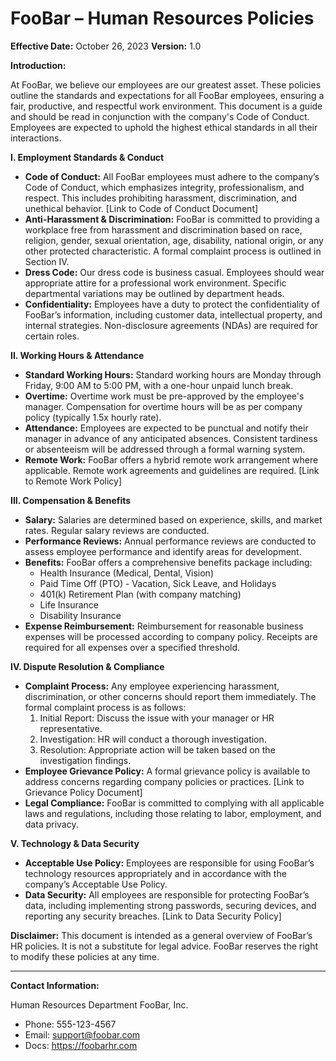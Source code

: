 # FooBar – Human Resources Policies

**Effective Date:** October 26, 2023
**Version:** 1.0

**Introduction:**

At FooBar, we believe our employees are our greatest asset. These policies outline the standards and expectations for
all FooBar employees, ensuring a fair, productive, and respectful work environment.  This document is a guide and should
be read in conjunction with the company's Code of Conduct.  Employees are expected to uphold the highest ethical
standards in all their interactions.

**I. Employment Standards & Conduct**

* **Code of Conduct:** All FooBar employees must adhere to the company’s Code of Conduct, which emphasizes integrity,
professionalism, and respect. This includes prohibiting harassment, discrimination, and unethical behavior. [Link to Code
of Conduct Document]
* **Anti-Harassment & Discrimination:** FooBar is committed to providing a workplace free from harassment and
discrimination based on race, religion, gender, sexual orientation, age, disability, national origin, or any other
protected characteristic. A formal complaint process is outlined in Section IV.
* **Dress Code:**  Our dress code is business casual. Employees should wear appropriate attire for a professional work
environment.  Specific departmental variations may be outlined by department heads.
* **Confidentiality:**  Employees have a duty to protect the confidentiality of FooBar’s information, including customer
data, intellectual property, and internal strategies.  Non-disclosure agreements (NDAs) are required for certain roles.

**II. Working Hours & Attendance**

* **Standard Working Hours:**  Standard working hours are Monday through Friday, 9:00 AM to 5:00 PM, with a one-hour
unpaid lunch break.
* **Overtime:**  Overtime work must be pre-approved by the employee's manager.  Compensation for overtime hours will be as
per company policy (typically 1.5x hourly rate).
* **Attendance:**  Employees are expected to be punctual and notify their manager in advance of any anticipated absences.
Consistent tardiness or absenteeism will be addressed through a formal warning system.
* **Remote Work:**  FooBar offers a hybrid remote work arrangement where applicable. Remote work agreements and guidelines
are required. [Link to Remote Work Policy]

**III. Compensation & Benefits**

* **Salary:**  Salaries are determined based on experience, skills, and market rates.  Regular salary reviews are
conducted.
* **Performance Reviews:**  Annual performance reviews are conducted to assess employee performance and identify areas for
development.
* **Benefits:**  FooBar offers a comprehensive benefits package including:
    * Health Insurance (Medical, Dental, Vision)
    * Paid Time Off (PTO) - Vacation, Sick Leave, and Holidays
    * 401(k) Retirement Plan (with company matching)
    * Life Insurance
    * Disability Insurance
* **Expense Reimbursement:**  Reimbursement for reasonable business expenses will be processed according to company
policy.  Receipts are required for all expenses over a specified threshold.

**IV. Dispute Resolution & Compliance**

* **Complaint Process:**  Any employee experiencing harassment, discrimination, or other concerns should report them
immediately. The formal complaint process is as follows:
    1.  Initial Report: Discuss the issue with your manager or HR representative.
    2.  Investigation: HR will conduct a thorough investigation.
    3.  Resolution: Appropriate action will be taken based on the investigation findings.
* **Employee Grievance Policy:**  A formal grievance policy is available to address concerns regarding company policies or
practices. [Link to Grievance Policy Document]
* **Legal Compliance:**  FooBar is committed to complying with all applicable laws and regulations, including those
relating to labor, employment, and data privacy.



**V.  Technology & Data Security**

* **Acceptable Use Policy:**  Employees are responsible for using FooBar’s technology resources appropriately and in
accordance with the company’s Acceptable Use Policy.
* **Data Security:**  All employees are responsible for protecting FooBar’s data, including implementing strong passwords,
securing devices, and reporting any security breaches. [Link to Data Security Policy]



**Disclaimer:** This document is intended as a general overview of FooBar’s HR policies. It is not a substitute for legal
advice. FooBar reserves the right to modify these policies at any time.

---

**Contact Information:**

Human Resources Department
FooBar, Inc.
- Phone: 555-123-4567
- Email: support@foobar.com
- Docs: https://foobarhr.com